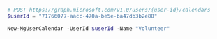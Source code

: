 <!-- markdownlint-disable MD041 -->

```PowerShell
# POST https://graph.microsoft.com/v1.0/users/{user-id}/calendars
$userId = "71766077-aacc-470a-be5e-ba47db3b2e88"

New-MgUserCalendar -UserId $userId -Name "Volunteer"
```
